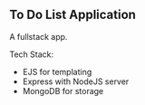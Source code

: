 ## To Do List Application
A fullstack app.

Tech Stack:
- EJS for templating
- Express with NodeJS server
- MongoDB for storage
